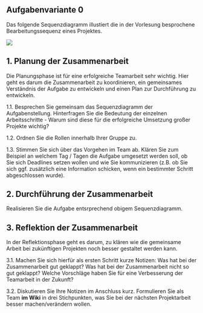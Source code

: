 ## Aufgabenvariante 0

Das folgende Sequenzdiagramm illustiert die in der Vorlesung besprochene Bearbeitungssequenz eines Projektes. 

![](http://www.plantuml.com/plantuml/png/tLNDRjj64BxhAGRfhQZ2nEqfW8fORUmQYOl0IbkWgM0ioO_aLijTTdVMQcpuRV8OkVd5ElonJ0QHwaDFFGYBdP_PxvlvHdmPM7cEjPcfZ9sdSwKjomz-CFo8AnZNo7sne5-TJ-6XETgI5elPGpJDvz-Fab_GAssBkqybBENYlN36m8h9-LgnTlOFIz7cuWjqubM9r4beo2fpzoa4c21-RUdz-ugv2I-IfDHSnVHfvkha1rStaU5NcORDy0OPHu_mxfVbyKcoSWLlbGSiRtMsCG9qvLOuUdRq_F8u5gLASVdikoGrBargWPemL2rbRQ7BcpVQRkWw2cd5qBSqygtNiw4J0zVXzl-aAgD-wzsVs32TMSrQ6Hqq_BzF_TWQb9YmYLgOFnsHAg0w5eaE8SfnSww2SDHI_AoptFRdUarF-6--P7TPvq-chqxwJx_7BNI8zmLQ-6TrOr33yWDiqRE-4hOZm8UeqBaJwgx3DJHZAe5fT99qRxUZRBmhXLz8aeStTvdxPRHh7gHaeALNDgiGnWdJ-357INi-iuv1NfSLp-ZhNJcBY7xChVMrQoHyqAgqLmPSASDeVIUTP7ktCe7glBMAl5CLMrIwb9nt7neNlg5SImfHLsRKnKBRNBA3CsO6KNqBwG1b4NYj6VRH98y-8_dAbtSVxVMkQp_163V_pNcJI_4SANGGmaBcIt3seH41NU1AOokwEO2ULgmyWqPoprqs4JliiCz9venHgVEAHL7phHZd_GBCbStdJJHcxl6Nt3aacKSVfYOEkZbjjya8KtehTXhijvFRUhrNfzHkQE5ytYt5VmvRuY9FR7AsRGnVUGocWLPl7n4Q6Xx8MJhjdhuTJCBdq9gsKnuYAH5vrpN4wR7t3qEQCEd2poghKeJGtM1xWHaKF5jgPb2iwJg6kuzyRNHMTOkor2QFbk53LdajaMAxG5PnUuTEDyvxR3Zw0wBR8_1lFnFuw_jItQQTe3BmOXzzTD1HN69uMqXqeQTU5Nep1h1N4xGZ2cyH6K7Oz1CwsCMXwoejsyUD2m7suAoEqpOkXZ0Hx2p75_ud5mkvDCPza1ryPD4SVU5xGHvCEuMSmzVX0WOgO0Ha53jx2Pl7slm3)

## 1. Planung der Zusammenarbeit

Die Planungsphase ist für eine erfolgreiche Teamarbeit sehr wichtig. Hier geht es darum die Zusammenarbeit zu koordinieren, ein gemeinsames Verständnis der Aufgabe zu entwickeln und einen Plan zur Durchführung zu entwickeln. 

1.1. Besprechen Sie gemeinsam das Sequenzdiagramm der Aufgabenstellung. Hinterfragen Sie die Bedeutung der einzelnen Arbeitsschritte - Warum sind diese für die erfolgreiche Umsetzung großer Projekte wichtig?

1.2. Ordnen Sie die Rollen innerhalb Ihrer Gruppe zu.

1.3. Stimmen Sie sich über das Vorgehen im Team ab. Klären Sie zum Beispiel an welchem Tag / Tagen die Aufgabe umgesetzt werden soll, ob Sie sich Deadlines setzen wollen und wie Sie kommunizieren (z.B. ob Sie sich ggf. zusätzlich eine Information schicken, wenn ein bestimmter Schritt abgeschlossen wurde). 

## 2. Durchführung der Zusammenarbeit

Realisieren Sie die Aufgabe entsrprechend obigem Sequenzdiagramm.

## 3. Reflektion der Zusammenarbeit

In der Reflektionsphase geht es darum, zu klären wie die gemeinsame Arbeit bei zukünftigen Projekten noch besser gestaltet werden kann. 

3.1. Machen Sie sich hierfür als ersten Schritt kurze Notizen: Was hat bei der Zusammenarbeit gut geklappt? Was hat bei der Zusammenarbeit nicht so gut geklappt? Welche Vorschläge haben Sie für eine Verbesserung der Teamarbeit in der Zukunft? 

3.2. Diskutieren Sie Ihre Notizen im Anschluss kurz. Formulieren Sie als Team **im Wiki** in drei Stichpunkten, was Sie bei der nächsten Projektarbeit besser machen/verändern wollen. 
